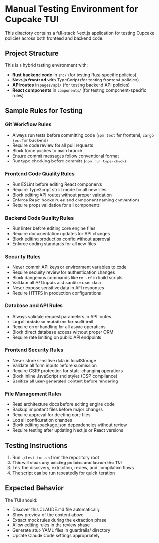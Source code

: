 # Manual Testing Environment for Cupcake TUI

This directory contains a full-stack Next.js application for testing Cupcake policies across both frontend and backend code.

## Project Structure

This is a hybrid testing environment with:
- **Rust backend code** in `src/` (for testing Rust-specific policies)
- **Next.js frontend** with TypeScript (for testing frontend policies)
- **API routes** in `pages/api/` (for testing backend API policies)
- **React components** in `components/` (for testing component-specific rules)

## Sample Rules for Testing

### Git Workflow Rules
- Always run tests before committing code (`npm test` for frontend, `cargo test` for backend)
- Require code review for all pull requests
- Block force pushes to main branch
- Ensure commit messages follow conventional format
- Run type checking before commits (`npm run type-check`)

### Frontend Code Quality Rules
- Run ESLint before editing React components
- Require TypeScript strict mode for all new files
- Block editing API routes without proper validation
- Enforce React hooks rules and component naming conventions
- Require props validation for all components

### Backend Code Quality Rules
- Run linter before editing core engine files
- Require documentation updates for API changes
- Block editing production config without approval
- Enforce coding standards for all new files

### Security Rules
- Never commit API keys or environment variables to code
- Require security review for authentication changes
- Block dangerous commands like `rm -rf` in build scripts
- Validate all API inputs and sanitize user data
- Never expose sensitive data in API responses
- Require HTTPS in production configurations

### Database and API Rules
- Always validate request parameters in API routes
- Log all database mutations for audit trail
- Require error handling for all async operations
- Block direct database access without proper ORM
- Require rate limiting on public API endpoints

### Frontend Security Rules
- Never store sensitive data in localStorage
- Validate all form inputs before submission
- Require CSRF protection for state-changing operations
- Block inline JavaScript and styles (CSP compliance)
- Sanitize all user-generated content before rendering

### File Management Rules
- Read architecture docs before editing engine code
- Backup important files before major changes
- Require approval for deleting core files
- Log all configuration changes
- Block editing package.json dependencies without review
- Require testing after updating Next.js or React versions

## Testing Instructions

1. Run `./test-tui.sh` from the repository root
2. This will clean any existing policies and launch the TUI
3. Test the discovery, extraction, review, and compilation flows
4. The script can be run repeatedly for quick iteration

## Expected Behavior

The TUI should:
- Discover this CLAUDE.md file automatically
- Show preview of the content above
- Extract mock rules during the extraction phase
- Allow editing rules in the review phase
- Generate stub YAML files in guardrails/ directory
- Update Claude Code settings appropriately